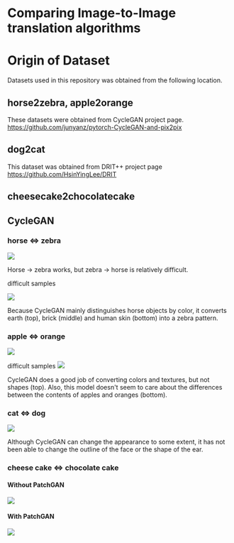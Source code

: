 # Comparing Image-to-Image translation algorithms


# Origin of Dataset

Datasets used in this repository was obtained from the following location.

## horse2zebra, apple2orange

These datasets were obtained from CycleGAN project page. 
https://github.com/junyanz/pytorch-CycleGAN-and-pix2pix

## dog2cat

This dataset was obtained from DRIT++ project page
https://github.com/HsinYingLee/DRIT

## cheesecake2chocolatecake

## CycleGAN

### horse ⇔ zebra
![](https://github.com/kiyohiro8/pytorch-unpaired-image-to-image-translation/blob/master/sample/horse2zebra_cyclegan_epoch_200.png)

Horse → zebra works, but zebra → horse is relatively difficult.

difficult samples

![](https://github.com/kiyohiro8/pytorch-unpaired-image-to-image-translation/blob/master/sample/horse2zebra_cyclegan_epoch_200_difficult.png)

Because CycleGAN mainly distinguishes horse objects by color, it converts earth (top), brick (middle) and human skin (bottom) into a zebra pattern.

### apple ⇔ orange
![](https://github.com/kiyohiro8/pytorch-unpaired-image-to-image-translation/blob/master/sample/apple2orange_cyclegan_epoch_200.png)

difficult samples
![](https://github.com/kiyohiro8/pytorch-unpaired-image-to-image-translation/blob/master/sample/apple2orange_cyclegan_epoch_200_difficult.png)

CycleGAN does a good job of converting colors and textures, but not shapes (top). Also, this model doesn't seem to care about the differences between the contents of apples and oranges (bottom).

### cat ⇔ dog

![](https://github.com/kiyohiro8/pytorch-unpaired-image-to-image-translation/blob/master/sample/cat2dog_cyclegan_epoch_200.png)

Although CycleGAN can change the appearance to some extent, it has not been able to change the outline of the face or the shape of the ear.

### cheese cake ⇔ chocolate cake
#### Without PatchGAN
![](https://github.com/kiyohiro8/pytorch-unpaired-image-to-image-translation/blob/master/sample/cheesecake_chocolatecake_epoch100_nonPatchGAN.png)

#### With PatchGAN
![](https://github.com/kiyohiro8/pytorch-unpaired-image-to-image-translation/blob/master/sample/cheesecake_chocolatecake_epoch200_PatchGAN.png)

